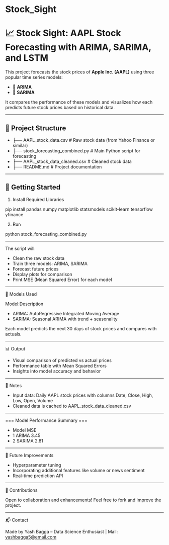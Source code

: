 # Stock_Sight
# 📈 Stock Sight: AAPL Stock Forecasting with ARIMA, SARIMA, and LSTM

This project forecasts the stock prices of **Apple Inc. (AAPL)** using three popular time series models:
- 🔁 **ARIMA**
- 🔄 **SARIMA**

It compares the performance of these models and visualizes how each predicts future stock prices based on historical data.

---

## 📂 Project Structure

-  ├── AAPL_stock_data.csv # Raw stock data (from Yahoo Finance or similar)
-  ├── stock_forecasting_combined.py # Main Python script for forecasting
-  ├── AAPL_stock_data_cleaned.csv # Cleaned stock data 
-  ├── README.md # Project documentation


---

## 🚀 Getting Started

 1. Install Required Libraries


pip install pandas numpy matplotlib statsmodels scikit-learn tensorflow yfinance

2. Run


python stock_forecasting_combined.py

---



The script will:
- Clean the raw stock data
- Train three models: ARIMA, SARIMA
- Forecast future prices
- Display plots for comparison
- Print MSE (Mean Squared Error) for each model

---
🔧 Models Used


Model:Description
- ARIMA:	AutoRegressive Integrated Moving Average
- SARIMA:	Seasonal ARIMA with trend + seasonality

Each model predicts the next 30 days of stock prices and compares with actuals.

--- 

📊 Output
- Visual comparison of predicted vs actual prices
- Performance table with Mean Squared Errors
- Insights into model accuracy and behavior

---

📌 Notes
- Input data: Daily AAPL stock prices with columns Date, Close, High, Low, Open, Volume
- Cleaned data is cached to AAPL_stock_data_cleaned.csv


---
=== Model Performance Summary ===
-    Model     MSE
- 1  ARIMA     3.45
- 2 SARIMA     2.81

---

🧠 Future Improvements
- Hyperparameter tuning
- Incorporating additional features like volume or news sentiment
- Real-time prediction API

---
🤝 Contributions


Open to collaboration and enhancements! Feel free to fork and improve the project.

---
📬 Contact


Made by Yash Bagga – Data Science Enthusiast
| Mail: yashbagga5@email.com
